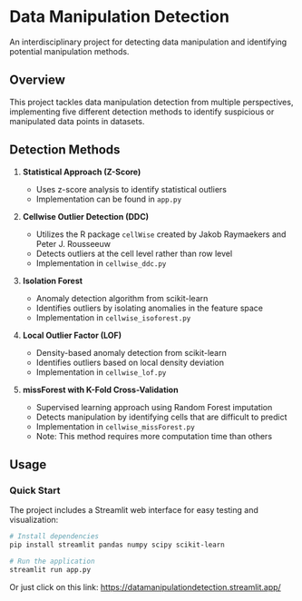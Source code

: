 # Data Manipulation Detection

An interdisciplinary project for detecting data manipulation and identifying potential manipulation methods.

## Overview

This project tackles data manipulation detection from multiple perspectives, implementing five different detection methods to identify suspicious or manipulated data points in datasets.

## Detection Methods

1. **Statistical Approach (Z-Score)**
   - Uses z-score analysis to identify statistical outliers
   - Implementation can be found in `app.py`

2. **Cellwise Outlier Detection (DDC)**
   - Utilizes the R package `cellWise` created by Jakob Raymaekers and Peter J. Rousseeuw
   - Detects outliers at the cell level rather than row level
   - Implementation in `cellwise_ddc.py`

3. **Isolation Forest**
   - Anomaly detection algorithm from scikit-learn
   - Identifies outliers by isolating anomalies in the feature space
   - Implementation in `cellwise_isoforest.py`

4. **Local Outlier Factor (LOF)**
   - Density-based anomaly detection from scikit-learn
   - Identifies outliers based on local density deviation
   - Implementation in `cellwise_lof.py`

5. **missForest with K-Fold Cross-Validation**
   - Supervised learning approach using Random Forest imputation
   - Detects manipulation by identifying cells that are difficult to predict
   - Implementation in `cellwise_missForest.py`
   - Note: This method requires more computation time than others

## Usage

### Quick Start

The project includes a Streamlit web interface for easy testing and visualization:

```bash
# Install dependencies
pip install streamlit pandas numpy scipy scikit-learn

# Run the application
streamlit run app.py

```

Or just click on this link: https://datamanipulationdetection.streamlit.app/


